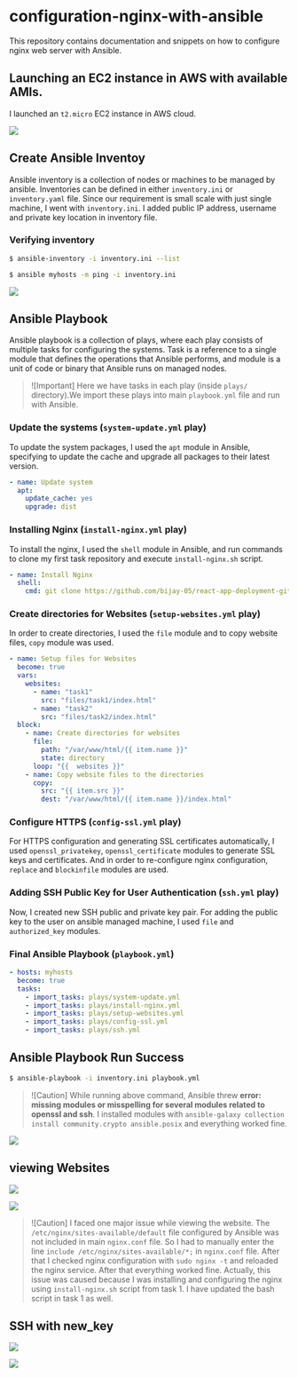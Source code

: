 # configuration-nginx-with-ansible
This repository contains documentation and snippets on how to configure nginx web server with Ansible.

## Launching an EC2 instance in AWS with available AMIs.
I launched an `t2.micro` EC2 instance in AWS cloud.

![](images/aws-vm-creation.png)

## Create Ansible Inventoy
Ansible inventory is a collection of nodes or machines to be managed by ansible. Inventories can be defined in either `inventory.ini` or `inventory.yaml` file. Since our requirement is small scale with just single machine, I went with `inventory.ini`.
I added public IP address, username and private key location in inventory file.

### Verifying inventory

```bash
$ ansible-inventory -i inventory.ini --list

$ ansible myhosts -m ping -i inventory.ini

```

![](images/ansible-inventory-test-success.png)



## Ansible Playbook
Ansible playbook is a collection of plays, where each play consists of multiple tasks for configuring the systems.
Task is a reference to a single module that defines the operations that Ansible performs, and module is a unit of code or binary that Ansible runs on managed nodes.

> ![Important]
> Here we have tasks in each play (inside `plays/` directory).We import these plays into main `playbook.yml` file and run with Ansible.

### Update the systems (`system-update.yml` play)
To update the system packages, I used the `apt` module in Ansible, specifying to update the cache and upgrade all packages to their latest version.

```yaml
- name: Update system
  apt:
    update_cache: yes
    upgrade: dist
```

### Installing Nginx (`install-nginx.yml` play)
To install the nginx, I used the `shell` module in Ansible, and run commands to clone my first task repository and execute `install-nginx.sh` script.

```yaml
- name: Install Nginx
  shell:
    cmd: git clone https://github.com/bijay-05/react-app-deployment-github-runner.git && bash react-app-deployment-github-runner/install-nginx.sh
```

### Create directories for Websites (`setup-websites.yml` play)
In order to create directories, I used the `file` module and to copy website files, `copy` module was used.

```yaml
- name: Setup files for Websites
  become: true
  vars:
    websites:
      - name: "task1"
        src: "files/task1/index.html"
      - name: "task2"
        src: "files/task2/index.html"
  block:
    - name: Create directories for websites
      file:
        path: "/var/www/html/{{ item.name }}"
        state: directory
      loop: "{{  websites }}"
    - name: Copy website files to the directories
      copy: 
        src: "{{ item.src }}"
        dest: "/var/www/html/{{ item.name }}/index.html"
```
### Configure HTTPS (`config-ssl.yml` play)
For HTTPS configuration and generating SSL certificates automatically, I used `openssl_privatekey`, `openssl_certificate` modules to generate SSL keys and certificates. And in order to re-configure nginx configuration, `replace` and `blockinfile` modules are used.


### Adding SSH Public Key for User Authentication (`ssh.yml` play)
Now, I created new SSH public and private key pair. For adding the public key to the user on ansible managed machine, I used `file` and `authorized_key` modules.


### Final Ansible Playbook (`playbook.yml`)

```yaml
- hosts: myhosts
  become: true
  tasks:
    - import_tasks: plays/system-update.yml
    - import_tasks: plays/install-nginx.yml
    - import_tasks: plays/setup-websites.yml
    - import_tasks: plays/config-ssl.yml
    - import_tasks: plays/ssh.yml
```

## Ansible Playbook Run Success

```bash
$ ansible-playbook -i inventory.ini playbook.yml
```

> ![Caution]
> While running above command, Ansible threw **error: missing modules or misspelling for several modules related to openssl and ssh**. I installed modules with `ansible-galaxy collection install community.crypto ansible.posix` and everything worked fine.

![](images/ansible-playbook-success-part2.png)



## viewing Websites

![](images/website-1-live.png)

![](images/website-2-live.png)


> ![Caution]
> I faced one major issue while viewing the website. The `/etc/nginx/sites-available/default` file configured by Ansible was not included in main `nginx.conf` file. So I had to manually enter the line `include /etc/nginx/sites-available/*;` in `nginx.conf` file. After that I checked nginx configuration with `sudo nginx -t` and reloaded the nginx service. After that everything worked fine. Actually, this issue was caused because I was installing and configuring the nginx using `install-nginx.sh` script from task 1. I have updated the bash script in task 1 as well.


## SSH with new_key

![](images/ssh-success-part1.png)

![](images/ssh-success-part2.png)
